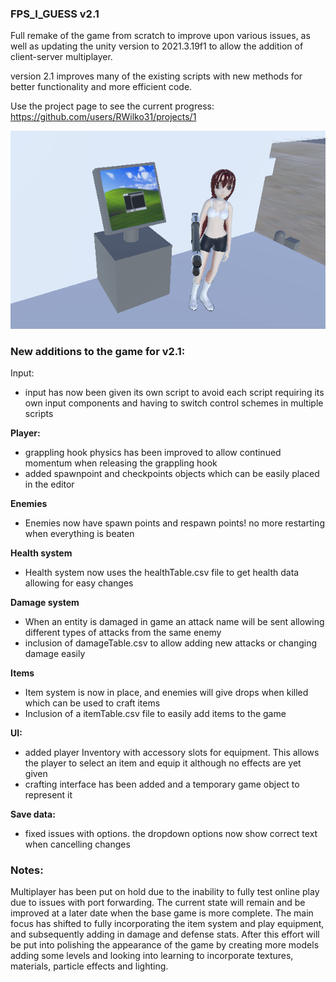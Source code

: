 ### FPS_I_GUESS v2.1
Full remake of the game from scratch to improve upon various issues, as well as updating the unity version to 2021.3.19f1 to allow the addition of client-server multiplayer.

version 2.1 improves many of the existing scripts with new methods for better functionality and more efficient code.

Use the project page to see the current progress: https://github.com/users/RWilko31/projects/1

![image](https://github.com/RWilko31/FPS_I_GUESS/blob/FPS_I_GUESS-v2.1/game2.PNG)


### New additions to the game for v2.1:
Input:
- input has now been given its own script to avoid each script requiring its own input components and having to switch control schemes in multiple scripts

**Player:**
- grappling hook physics has been improved to allow continued momentum when releasing the grappling hook
- added spawnpoint and checkpoints objects which can be easily placed in the editor 

**Enemies**
- Enemies now have spawn points and respawn points! no more restarting when everything is beaten

**Health system**
- Health system now uses the healthTable.csv file to get health data allowing for easy changes

**Damage system**
- When an entity is damaged in game an attack name will be sent allowing different types of attacks from the same enemy
- inclusion of damageTable.csv to allow adding new attacks or changing damage easily

**Items**
- Item system is now in place, and enemies will give drops when killed which can be used to craft items
- Inclusion of a itemTable.csv file to easily add items to the game

**UI:**
- added player Inventory with accessory slots for equipment. This allows the player to select an item and equip it although no effects are yet given
- crafting interface has been added and a temporary game object to represent it

**Save data:**
- fixed issues with options. the dropdown options now show correct text when cancelling changes

### Notes:
Multiplayer has been put on hold due to the inability to fully test online play due to issues with port forwarding. The current state will remain and be improved at a later date when the base game is more complete.
The main focus has shifted to fully incorporating the item system and play equipment, and subsequently adding in damage and defense stats. After this effort will be put into polishing the appearance of the game by creating more models adding some levels and looking into learning to incorporate textures, materials, particle effects and lighting.

